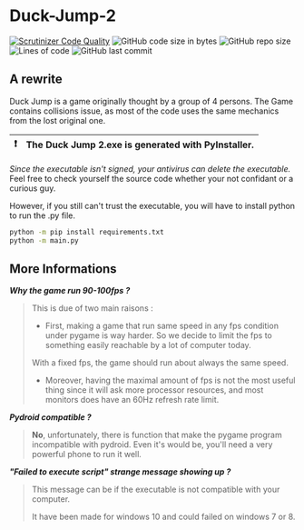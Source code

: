 # Duck-Jump-2 

[![Scrutinizer Code Quality](https://scrutinizer-ci.com/g/Sigmanificient/Duck-Jump-2.0/badges/quality-score.png?b=master)](https://scrutinizer-ci.com/g/Sigmanificient/Duck-Jump-2.0/?branch=master)
![GitHub code size in bytes](https://img.shields.io/github/languages/code-size/Sigmanificient/duck-jump-2.0)
![GitHub repo size](https://img.shields.io/github/repo-size/Sigmanificient/duck-jump-2.0)
![Lines of code](https://img.shields.io/tokei/lines/github/Sigmanificient/duck-jump-2.0)
![GitHub last commit](https://img.shields.io/github/last-commit/Sigmanificient/duck-jump-2.0)

## A rewrite
Duck Jump is a game originally thought by a group of 4 persons.
The Game contains collisions issue, as most of the code uses the same mechanics
from the lost original one.


| :exclamation: | The Duck Jump 2.exe is generated with PyInstaller. |
| ------------- | :------------------------------------------------- |

*Since the executable isn't signed, your antivirus can delete the executable.*
Feel free to check yourself the source code whether your not confidant or a curious guy.

However, if you still can't trust the executable, you will have to install python to run the .py file.

```bash
python -m pip install requirements.txt
python -m main.py
```


## More Informations

***Why the game run 90-100fps ?***

> This is due of two main raisons :
> - First, making a game that run same speed in any fps condition under pygame is way harder.
So we decide to limit the fps to something easily reachable by a lot of computer today.
> 
> With a fixed fps, the game should run about always the same speed.
> - Moreover, having the maximal amount of fps is not the most useful thing since it will ask more processor resources,
and most monitors does have an 60Hz refresh rate limit.
  
***Pydroid compatible ?***
> **No**, unfortunately, there is function that make the pygame program 
incompatible with pydroid.
> Even it's would be, you'll need a very powerful phone to run it well.

***"Failed to execute script" strange message showing up ?***
> This message can be if the executable is not compatible with your computer.
> 
> It have been made for windows 10 and could failed on windows 7 or 8.

